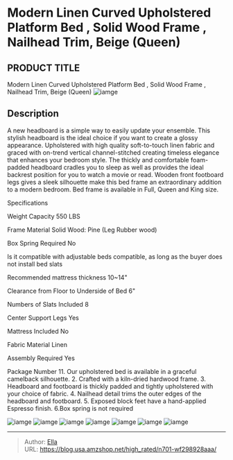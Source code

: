 # Modern Linen Curved Upholstered Platform Bed , Solid Wood Frame , Nailhead Trim, Beige (Queen)


## PRODUCT TITLE 

Modern Linen Curved Upholstered Platform Bed , Solid Wood Frame , Nailhead Trim, Beige (Queen)
![iamge](https://b2bfiles1.gigab2b.cn/image/wkseller/3324/20230705_1e905d8d01b8e476bd252b7020255da6.jpg)

## Description

A new headboard is a simple way to easily update your ensemble. This stylish headboard is the ideal choice if you want to create a glossy appearance. Upholstered with high quality soft-to-touch linen fabric and graced with on-trend vertical channel-stitched creating timeless elegance that enhances your bedroom style. The thickly and comfortable foam-padded headboard cradles you to sleep as well as provides the ideal backrest position for you to watch a movie or read. Wooden front footboard legs gives a sleek silhouette make this bed frame an extraordinary addition to a modern bedroom. Bed frame is available in Full, Queen and King size.




Specifications




Weight Capacity
550 LBS


Frame Material
Solid Wood: Pine (Leg Rubber wood)


Box Spring Required
No


Is it compatible with adjustable beds
compatible, as long as the buyer does not install bed slats


Recommended mattress thickness
10~14&#34;


Clearance from Floor to Underside of Bed
6&#34;


Numbers of Slats Included
8


Center Support Legs
Yes


Mattress Included
No


Fabric Material
Linen


Assembly Required
Yes


Package Number
11. Our upholstered bed is available in a graceful camelback silhouette.
2. Crafted with a kiln-dried hardwood frame.
3. Headboard and footboard is thickly padded and tightly upholstered with your choice of fabric.
4. Nailhead detail trims the outer edges of the headboard and footboard.
5. Exposed block feet have a hand-applied Espresso finish.
6.Box spring is not required





![iamge](https://b2bfiles1.gigab2b.cn/image/wkseller/3324/20230705_f5b7ed2487fde098767b9aad4ae3ef8d.jpg)
![iamge](https://b2bfiles1.gigab2b.cn/image/wkseller/3324/20230705_994f279a655cf425ee4a02c2f343fedc.jpg)
![iamge](https://b2bfiles1.gigab2b.cn/image/wkseller/3324/20230705_04a2a7d8810c0444745e80bb1a35ca33.jpg)
![iamge](https://b2bfiles1.gigab2b.cn/image/wkseller/3324/20230118_4da880b9fd8ee52ade57703a581264a3.jpg)
![iamge](https://b2bfiles1.gigab2b.cn/image/wkseller/3324/20230118_2bc1422072d50d94fe1633a3f36c8563.jpg)
![iamge](https://b2bfiles1.gigab2b.cn/image/wkseller/3324/20230118_4835a6bdca76fa8d8bed0e84966f6737.jpg)
![iamge](https://b2bfiles1.gigab2b.cn/image/wkseller/3324/20230118_3121f74eab5a1bbef0d86ca985f84cbb.jpg)


---

> Author: [Ella](https://blog.usa.amzshop.net/)  
> URL: https://blog.usa.amzshop.net/high_rated/n701-wf298928aaa/  

